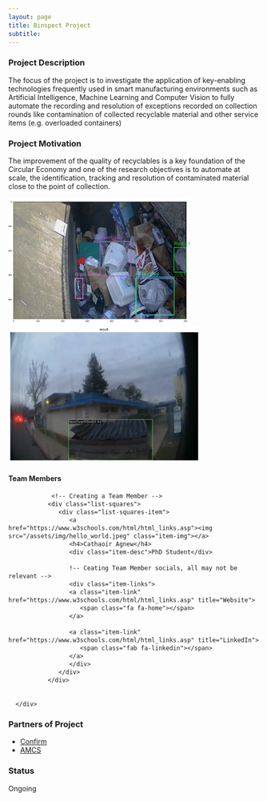 ```yaml
---
layout: page
title: Binspect Project
subtitle: 
---
```


### Project Description
The focus of the project is to investigate the application of key-enabling technologies frequently used in smart manufacturing environments such as Artificial Intelligence, Machine Learning and Computer Vision to fully automate the recording and resolution of exceptions recorded on collection rounds like contamination of collected recyclable material and other service items (e.g. overloaded containers)


### Project Motivation
The improvement of the quality of recyclables is a key foundation of the Circular Economy and one of the research objectives is to automate at scale, the identification, tracking and resolution of contaminated material close to the point of collection.


<img src="/assets/img/binspect_placeholder.png" class="center">
<img src="/assets/img/binspect_placeholder_2.png" class="center">


#### Team Members 


<div class="container-fluid">
   
   <div class="row" >
      
      
         
                <!-- Creating a Team Member -->
               <div class="list-squares">
                  <div class="list-squares-item">
                     <a href="https://www.w3schools.com/html/html_links.asp"><img src="/assets/img/hello_world.jpeg" class="item-img"></a>
                     <h4>Cathaoir Agnew</h4>
                     <div class="item-desc">PhD Student</div>

                     !-- Ceating Team Member socials, all may not be relevant -->
                     <div class="item-links">
                     <a class="item-link" href="https://www.w3schools.com/html/html_links.asp" title="Website">
                        <span class="fa fa-home"></span>
                     </a>

                     <a class="item-link" href="https://www.w3schools.com/html/html_links.asp" title="LinkedIn">
                        <span class="fab fa-linkedin"></span>
                     </a>
                     </div>
                  </div>
               </div>
      
      
      </div>
</div>


### Partners of Project
- [Confirm](https://confirm.ie/)
- [AMCS](https://www.amcsgroup.com/)


### Status
Ongoing
